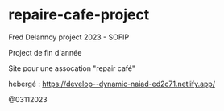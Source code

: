 # repaire-cafe-project
Fred Delannoy project 2023 - SOFIP

Project de fin d'année

Site pour une assocation "repair café"

hebergé : https://develop--dynamic-naiad-ed2c71.netlify.app/

@03112023
